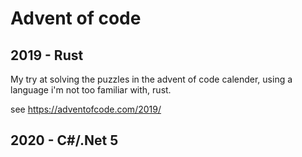# Advent of code 

## 2019 - Rust
My try at solving the puzzles in the advent of code calender, using a language i'm not too familiar with, rust.

see https://adventofcode.com/2019/

## 2020 - C#/.Net 5
